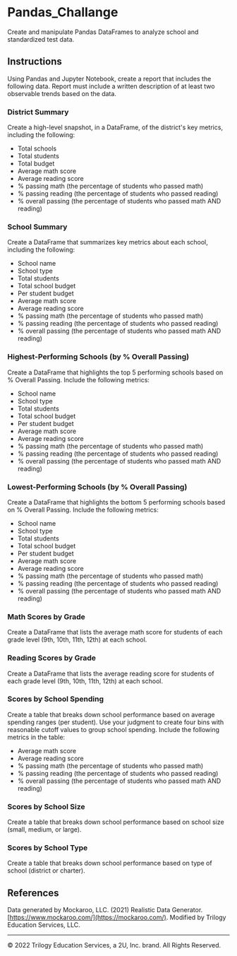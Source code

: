 # Pandas_Challange

Create and manipulate Pandas DataFrames to analyze school and standardized test data.



## Instructions

Using Pandas and Jupyter Notebook, create a report that includes the following data. Report must include a written description of at least two observable trends based on the data.


### District Summary

Create a high-level snapshot, in a DataFrame, of the district's key metrics, including the following:

* Total schools
* Total students
* Total budget
* Average math score
* Average reading score
* % passing math (the percentage of students who passed math)
* % passing reading (the percentage of students who passed reading)
* % overall passing (the percentage of students who passed math AND reading)

### School Summary

Create a DataFrame that summarizes key metrics about each school, including the following:

* School name
* School type
* Total students
* Total school budget
* Per student budget
* Average math score
* Average reading score
* % passing math (the percentage of students who passed math)
* % passing reading (the percentage of students who passed reading)
* % overall passing (the percentage of students who passed math AND reading)

### Highest-Performing Schools (by % Overall Passing)

Create a DataFrame that highlights the top 5 performing schools based on % Overall Passing. Include the following metrics:

* School name
* School type
* Total students
* Total school budget
* Per student budget
* Average math score
* Average reading score
* % passing math (the percentage of students who passed math)
* % passing reading (the percentage of students who passed reading)
* % overall passing (the percentage of students who passed math AND reading)


### Lowest-Performing Schools (by % Overall Passing)

Create a DataFrame that highlights the bottom 5 performing schools based on % Overall Passing. Include the following metrics:

* School name
* School type
* Total students
* Total school budget
* Per student budget
* Average math score
* Average reading score
* % passing math (the percentage of students who passed math)
* % passing reading (the percentage of students who passed reading)
* % overall passing (the percentage of students who passed math AND reading)

### Math Scores by Grade

Create a DataFrame that lists the average math score for students of each grade level (9th, 10th, 11th, 12th) at each school.

### Reading Scores by Grade

Create a DataFrame that lists the average reading score for students of each grade level (9th, 10th, 11th, 12th) at each school.

### Scores by School Spending

Create a table that breaks down school performance based on average spending ranges (per student). Use your judgment to create four bins with reasonable cutoff values to group school spending. Include the following metrics in the table:

* Average math score
* Average reading score
* % passing math (the percentage of students who passed math)
* % passing reading (the percentage of students who passed reading)
* % overall passing (the percentage of students who passed math AND reading)

### Scores by School Size

Create a table that breaks down school performance based on school size (small, medium, or large).
### Scores by School Type

Create a table that breaks down school performance based on type of school (district or charter).


## References

Data generated by Mockaroo, LLC. (2021) Realistic Data Generator. [https://www.mockaroo.com/](https://mockaroo.com/). Modified by Trilogy Education Services, LLC.

- - -

© 2022 Trilogy Education Services, a 2U, Inc. brand. All Rights Reserved.
